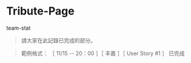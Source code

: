 # Tribute-Page
team-stat

>  請大家在此記錄已完成的部分。

>  範例格式：
> ［ 11/15 -- 20：00 ］［ 丰嘉 ］［ User Story #1 ］ 已完成
